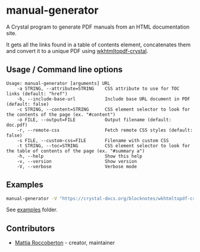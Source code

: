 # manual-generator

A Crystal program to generate PDF manuals from an HTML documentation site.

It gets all the links found in a table of contents element, concatenates them and convert it to a unique PDF using [wkhtmltopdf-crystal](https://github.com/blocknotes/wkhtmltopdf-crystal).

## Usage / Command line options

```
Usage: manual-generator [arguments] URL
    -a STRING, --attribute=STRING    CSS attribute to use for TOC links (default: "href")
    -b, --include-base-url           Include base URL document in PDF (default: false)
    -c STRING, --content=STRING      CSS element selector to look for the contents of the page (ex. "#content")
    -o FILE, --output=FILE           Output filename (default: doc.pdf)
    -r, --remote-css                 Fetch remote CSS styles (default: false)
    -s FILE, --custom-css=FILE       Filename with custom CSS
    -t STRING, --toc=STRING          CSS element selector to look for the table of contents of the page (ex. "#summary a")
    -h, --help                       Show this help
    -v, --version                    Show version
    -V, --verbose                    Verbose mode
```

## Examples

```sh
manual-generator -V "https://crystal-docs.org/blocknotes/wkhtmltopdf-crystal/" -c "#main-content" -t "#types-list a" -o test.pdf
```

See [examples](https://github.com/blocknotes/manual-generator/tree/master/examples) folder.

## Contributors

- [Mattia Roccoberton](http://blocknot.es) - creator, maintainer
